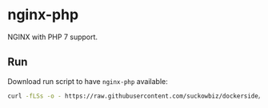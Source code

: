 # nginx-php

NGINX with PHP 7 support.

## Run

Download run script to have `nginx-php` available:

```bash
curl -fLSs -o - https://raw.githubusercontent.com/suckowbiz/dockerside/master/nginx/php/nginx-php > /var/tmp/nginx-php && sudo mv /var/tmp/nginx-php /usr/local/bin/ && sudo chmod +x /usr/local/bin/nginx-php
```